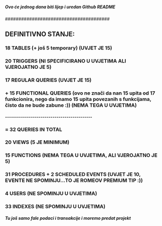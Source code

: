 ##### Ovo će jednog dana biti lijep i uredan Github README
#######################################
## DEFINITIVNO STANJE:
### 18 TABLES (+ još 5 temporary) (UVJET JE 15)
### 20 TRIGGERS (NI SPECIFICIRANO U UVJETIMA ALI VJEROJATNO JE 5)
### 17 REGULAR QUERIES (UVJET JE 15)
### + 15 FUNCTIONAL QUERIES (ovo ne znači da nan 15 upita od 17 funkcionira, nego da imamo 15 upita povezanih s funkcijama, čisto da ne bude zabune :)) (NEMA TEGA U UVJETIMA)
#### --------------------------------------------
### = 32 QUERIES IN TOTAL
### 20 VIEWS (5 JE MINIMUM)
### 15 FUNCTIONS (NEMA TEGA U UVJETIMA, ALI VJEROJATNO JE 5)
### 31 PROCEDURES + 2 SCHEDULED EVENTS (UVJET JE 10, EVENTE NE SPOMINJU...TO JE ROMEOV PREMIUM TIP :))
### 4 USERS (NE SPOMINJU U UVJETIMA)
### 33 INDEXES (NE SPOMINJU U UVJETIMA)

##### Tu još samo fale podaci i transakcije i moremo predat projekt
